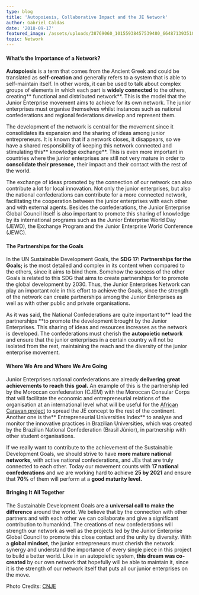 ```yaml
---
type: blog
title: 'Autopoiesis, Collaborative Impact and the JE Network'
author: Gabriel Caldas
date: '2018-09-17'
featured_image: /assets/uploads/38769060_10155938457539480_6648713935186821120_o.jpg
topic: Network
---
```

#### What’s the Importance of a Network?

**Autopoiesis** is a term that comes from the Ancient Greek and could be translated as **self-creation** and generally refers to a system that is able to self-maintain itself. In other words, it can be used to talk about complex groups of elements in which each part is **widely connected** to the others, creating** functional and distributed network**. This is the model that the Junior Enterprise movement aims to achieve for its own network. The junior enterprises must organise themselves whilst instances such as national confederations and regional federations develop and represent them.

The development of the network is central for the movement since it consolidates its expansion and the sharing of ideas among junior entrepreneurs. It is known that if a network closes, it disappears, so we have a shared responsibility of keeping this network connected and stimulating this** knowledge exchange**. This is even more important in countries where the junior enterprises are still not very mature in order to **consolidate their presence,** their impact and their contact with the rest of the world.

The exchange of ideas promoted by the connection of our network can also contribute a lot for local innovation. Not only the junior enterprises, but also the national confederations can contribute for a more connected network, facilitating the cooperation between the junior enterprises with each other and with external agents. Besides the confederations, the Junior Enterprise Global Council itself is also important to promote this sharing of knowledge by its international programs such as the Junior Enterprise World Day (JEWD), the Exchange Program and the Junior Enterprise World Conference (JEWC).

#### The Partnerships for the Goals

In the UN Sustainable Development Goals, the **SDG 17: Partnerships for the Goals;** is the most detailed and complex in its content when compared to the others, since it aims to bind them. Somehow the success of the other Goals is related to this SDG that aims to create partnerships for to promote the global development by 2030. Thus, the Junior Enterprises Network can play an important role in this effort to achieve the Goals, since the strength of the network can create partnerships among the Junior Enterprises as well as with other public and private organisations. 

As it was said, the National Confederations are quite important to** lead the partnerships **to promote the development brought by the Junior Enterprises. This sharing of ideas and resources increases as the network is developed. The confederations must cherish the **autopoietic network** and ensure that the junior enterprises in a certain country will not be isolated from the rest, maintaining the reach and the diversity of the junior enterprise movement.

#### Where We Are and Where We Are Going

Junior Enterprises national confederations are already **delivering great achievements to reach this goal.** An example of this is the partnership led by the Moroccan confederation (CJEM) with the Moroccan Consular Corps that will facilitate the economic and entrepreneurial relations of the organisation at an international level what will be useful for the [African Caravan project](http://aujourdhui.ma/emploi/partenariat-la-cjem-soffre-un-rayonnement-consulaire) to spread the JE concept to the rest of the continent. Another one is the** Entrepreneurial Universities Index** to analyse and monitor the innovative practices in Brazilian Universities, which was created by the Brazilian National Confederation (Brasil Júnior), in partnership with other student organisations.

If we really want to contribute to the achievement of the Sustainable Development Goals, we should strive to have **more mature national networks**, with active national confederations, and JEs that are truly connected to each other. Today our movement counts with **17 national confederations** and we are working hard to achieve **25 by 2021** and ensure that **70%** of them will perform at a **good maturity level.**

#### Bringing It All Together

The Sustainable Development Goals are a **universal call to make the difference** around the world. We believe that by the connection with other partners and with each other we can collaborate and give a significant contribution to humankind. The creations of new confederations will strength our network as well as the projects led by the Junior Enterprise Global Council to promote this close contact and the unity by diversity. With a **global mindset,** the junior entrepreneurs must cherish the network synergy and understand the importance of every single piece in this project to build a better world. Like in an autopoietic system, **this dream was co-created** by our own network that hopefully will be able to maintain it, since it is the strength of our network itself that puts all our junior enterprises on the move.

Photo Credits: [CNJE](https://www.facebook.com/junior.entreprises/photos/a.10155938452869480/10155938457514480/?type=3&theater)
